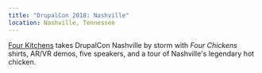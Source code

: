 ```yaml
---
title: "DrupalCon 2018: Nashville"
location: Nashville, Tennessee
---
```


[Four Kitchens](https://www.fourkitchens.com) takes DrupalCon Nashville by storm
with _Four Chickens_ shirts, AR/VR demos, five speakers, and a tour of
Nashville's legendary hot chicken.
